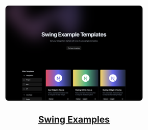 <p align="center">
  <a href="https://swing-examples.vercel.app/">
    <picture>
      <img src="./public/directory-landing.png" height="300" style="border-radius:10px;">
    </picture>
    <h1 align="center">Swing Examples</h1>
  </a>
</p>
